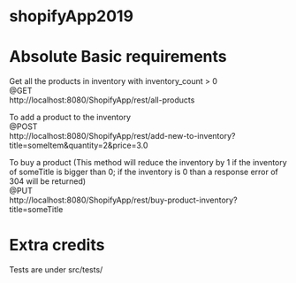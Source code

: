 # shopifyApp2019

# Absolute Basic requirements

Get all the products in inventory with inventory_count > 0  
@GET  
http://localhost:8080/ShopifyApp/rest/all-products  
  
To add a product to the inventory  
@POST  
http://localhost:8080/ShopifyApp/rest/add-new-to-inventory?title=someItem&quantity=2&price=3.0  
  
To buy a product (This method will reduce the inventory by 1 if the inventory of someTitle
is bigger than 0;  if the inventory is 0 than a response error of 304 will be returned)  
@PUT  
http://localhost:8080/ShopifyApp/rest/buy-product-inventory?title=someTitle  
  
# Extra credits
  
Tests are under src/tests/

